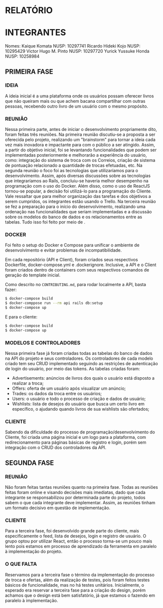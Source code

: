 # RELATÓRIO

# INTEGRANTES

Nomes:  Kaique Komata           NUSP: 10297741
        Ricardo Hideki Kojo     NUSP: 10295429
        Victor Hugo M. Pinto    NUSP: 10297720
        Yurick Yussuke Honda    NUSP: 10258984

## PRIMEIRA FASE

### IDEIA

A ideia inicial é a uma plataforma onde os usuários possam oferecer livros que não queiram mais ou que achem bacana compartilhar com outras pessoas, recebendo outro livro de um usuário com o mesmo propósito. 

### REUNIÃO

Nessa primeira parte, antes de iniciar o desenvolvimento propriamente dito, foram feitas três reuniões. 
Na primeira reunião discutiu-se a proposta a ser oferecida pelo projeto, realizando um "brainstorm" para tornar a ideia cada vez mais inovadora e impactante para com o público a ser atingido. Assim, a partir do objetivo inicial, foi se levantando funcionalidades que podem ser implementadas posteriormente e melhorarão a experiência do usuário, como: integração do sistema de troca com os Correios, criação de sistema de pontuação relacionado a quantidade de trocas efetuadas, etc.
Na segunda reunião o foco foi as tecnologias que utilizaríamos para o desenvolvimento. Assim, após diversas discussões sobre as tecnologias que integraríamos ao Rails, concluiu-se haveria melhor desempenho na programação com o uso do Docker. Além disso, como o uso de ReactJS tornou-se popular, a decisão foi utilizá-lo para a programação do Cliente. Vale ressaltar que para melhor organização das tarefas e dos objetivos a serem cumpridos, os integrantes estão usando o Trello.
Na terceira reunião se fez a preparação para o início do desenvolvimento, realizando uma ordenação nas funcionalidades que seriam implementadas e a discussão sobre os modelos do banco de dados e os relacionamentos entre as tabelas. Tudo isso foi feito por meio de .

### DOCKER

Foi feito o setup do Docker e Compose para unificar o ambiente de desenvolvimento e evitar problemas de incompatibilidade. 

Em cada repositório (API e Client), foram criados seus respectivos Dockerfile, docker-compose.yml e .dockerignore. Inclusive, a API e o Client foram criados dentro de containers com seus respectivos comandos de geração do template inicial.

Como descrito no `CONTRIBUTING.md`, para rodar localmente a API, basta fazer: 

```bash
$ docker-compose build
$ docker-comppose run --rm api rails db:setup
$ docker-compose up
```

E para o cliente:

```bash
$ docker-compose build
$ docker-compose up
```

### MODELOS E CONTROLADORES

Nessa primeira fase já foram criadas todas as tabelas do banco de dados na API do projeto e seus controladores. Os controladores de cada modelo criado tem seu CRUD implementado seguindo as restrições de autenticação de login do usuário, por meio das tokens.
As tabelas criadas foram: 
* Advertisements: anúncios de livros dos quais o usuário está disposto a realizar a troca;
* Offers: oferta de um usuário após visualizar um anúncio;
* Trades: os dados da troca entre os usuários;
* Users: o usuário e todo o processo de criação e dados de usuário;
* Wishlists: lista de desejos do usuário que busca um certo livro em específico, o ajudando quando livros de sua wishlists são ofertados;

### CLIENTE

Sabendo da dificuldade do processo de programação/desenvolvimento do Cliente, foi criada uma página inicial e um logo para a plataforma, com redirecionamento para páginas básicas de registro e login, porém sem integração com o CRUD dos controladores da API.

## SEGUNDA FASE

### REUNIÃO

Não foram feitas tantas reuniões quanto na primeira fase. Todas as reuniões feitas foram online e visando decisões mais imediatas, dado que cada integrante se responsabilizou por determinada parte do projeto, todos sabem o que cada integrante deve implementar. Assim, as reuniões tinham um formato decisivo em questão de implementação.

### CLIENTE

Para a terceira fase, foi desenvolvido grande parte do cliente, mais especificamente o feed, lista de desejos, login e registro de usuário. O grupo optou por utilizar React, então o processo torna-se um pouco mais lento pois estamos em processo de aprendizado da ferramenta em paralelo à implementação do projeto.

### O QUE FALTA

Reservamos para a terceira fase o término da implementação do processo de troca e ofertas, além da realização de testes, pois foram feitos testes básicos de funcionalidade, mas no há testes unitários. Inicialmente, o esperado era reservar a terceira fase para a criação do design, porém achamos que o design está bem satisfatório, já que estamos o fazendo em paralelo à implementação.
